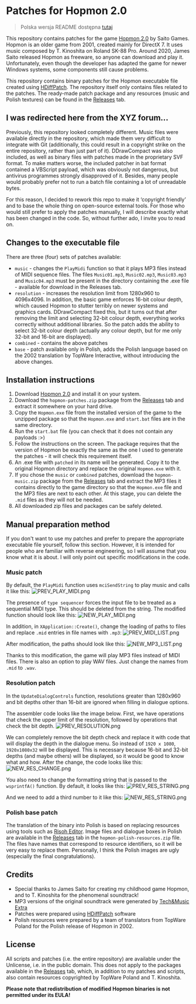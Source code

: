 #  Patches  for  Hopmon  2.0

> Polska wersja README dostępna [tutaj](https://github.com/Pieshka/hopmon-patched/README.PL.md)

This repository contains patches for the game [Hopmon 2.0](http://saitogames.com/hopmon/index.htm) by Saito Games. Hopmon is an older game from 2001, created mainly for DirectX 7. It uses music composed by T. Kinoshita on Roland SK-88 Pro. Around 2020, James Saito released Hopmon as freeware, so anyone can download and play it. Unfortunately, even though the developer has adapted the game for newer Windows systems, some components still cause problems.

This repository contains binary patches for the Hopmon executable file created using [HDiffPatch](https://github.com/sisong/HDiffPatch). The repository itself only contains files related to the patches. The ready-made patch package and any resources (music and Polish textures) can be found in the [Releases](https://github.com/Pieshka/hopmon-patched/releases) tab.

##  I  was  redirected  here  from  the  XYZ  forum...
Previously,  this  repository  looked  completely  different.  Music  files  were  available  directly  in  the  repository,  which  made  them  very  difficult  to  integrate  with  Git  (additionally,  this  could  result  in  a  copyright  strike  on  the  entire  repository,  rather  than  just  part  of  it). DDrawCompact was also included, as well as binary files with patches made in the proprietary SVF format. To make matters worse, the included patcher in bat format contained a VBScript payload, which was obviously not dangerous, but antivirus programmes strongly disapproved of it. Besides, many people would probably prefer not to run a batch file containing a lot of unreadable bytes.

For this reason, I decided to rework this repo to make it ‘copyright friendly’ and to base the whole thing on open-source external tools. For those who would still prefer to apply the patches manually, I will describe exactly what has been changed in the code. So, without further ado, I invite you to read on.

## Changes to the executable file
There are three (four) sets of patches available:
* `music` - changes the `PlayMidi` function so that it plays MP3 files instead of MIDI sequence files. The files `Music01.mp3`, `Music02.mp3`, `Music03.mp3` and `Music04.mp3` must be present in the directory containing the .exe file - available for download in the Releases tab.
* `resolution` - increases the resolution limit from 1280x960 to 4096x4096. In  addition,  the  basic  game  enforces  16-bit  colour  depth,  which  caused  Hopmon  to  stutter  terribly  on  newer  systems  and  graphics  cards.  DDrawCompact  fixed  this,  but  it  turns  out  that  after  removing  the  limit  and  selecting  32-bit  colour  depth,  everything  works  correctly  without  additional  libraries. So the patch adds the ability to select 32-bit colour depth (actually any colour depth, but for me only 32-bit and 16-bit are displayed).
* `combined` - contains the above patches
* `base` - patch available only in Polish, adds the Polish language based on the 2002 translation by TopWare Interactive, without introducing the above changes.

##  Installation  instructions
1.  Download  [Hopmon  2.0](http://saitogames.com/hopmon/index.htm)  and  install  it  on  your  system.
2. Download the `hopmon-patches.zip` package from the [Releases](https://github.com/Pieshka/hopmon-patched/releases) tab and extract it somewhere on your hard drive.
3. Copy the `Hopmon.exe` file from the installed version of the game to the unzipped package so that the `Hopmon.exe` and `start.bat` files are in the same directory.
4. Run the `start.bat` file (you can check that it does not contain any payloads :>)
5. Follow the instructions on the screen. The package requires that the version of Hopmon be exactly the same as the one I used to generate the patches - it will check this requirement itself.
6. An .exe file with `patched` in its name will be generated. Copy it to the original Hopmon directory and replace the original `Hopmon.exe` with it.
7. If you chose the `music` or `combined` patches, download the `hopmon-music.zip` package from the [Releases](https://github.com/Pieshka/hopmon-patched/releases) tab and extract the MP3 files it contains directly to the game directory so that the `Hopmon.exe` file and the MP3 files are next to each other. At this stage, you can delete the `.mid` files as they will not be needed.
8. All downloaded zip files and packages can be safely deleted.

##  Manual  preparation  method
If  you  don't  want  to  use  my  patches  and  prefer  to  prepare  the  appropriate  executable  file  yourself,  follow  this  section.  However,  it  is  intended  for  people  who  are  familiar  with  reverse  engineering,  so  I  will  assume  that  you  know  what  it  is  about.  I  will  only  point  out  specific  modifications  in  the  code.

### Music patch
By default, the `PlayMidi` function uses `mciSendString` to play music and calls it like this:
![PREV_PLAY_MIDI.png](.github/PREV_PLAY_MIDI.png)

The presence of `type sequencer` forces the input file to be treated as a sequential MIDI type. This should be deleted from the string. The modified function should look like this:
![NEW_PLAY_MIDI.png](.github/NEW_PLAY_MIDI.png)

In addition, in `XApplication::Create()`, change the loading of paths to files and replace `.mid` entries in file names with `.mp3`:
![PREV_MIDI_LIST.png](.github/PREV_MIDI_LIST.png)

After modification, the paths should look like this:
![NEW_MP3_LIST.png](.github/NEW_MP3_LIST.png)

Thanks to this modification, the game will play MP3 files instead of MIDI files. There is also an option to play WAV files. Just change the names from `.mid` to `.wav`.

### Resolution patch
In the `UpdateDialogControls` function, resolutions greater than 1280x960 and bit depths other than 16-bit are ignored when filling in dialogue options.

The assembler code looks like the image below. First, we have operations that check the upper limit of the resolution, followed by operations that check the bit depth.
![PREV_RESOLUTION.png](.github/PREV_RESOLUTION.png)

We can completely remove the bit depth check and replace it with code that will display the depth in the dialogue menu. So instead of `1920 x 1080`, `1920x1080x32` will be displayed. This is necessary because 16-bit and 32-bit depths (and maybe others) will be displayed, so it would be good to know what and how. After the change, the code looks like this:
![NEW_RES_CHANGE.png](.github/NEW_RES_CHANGE.png)

You also need to change the formatting string that is passed to the `wsprintfA()` function. By default, it looks like this:
![PREV_RES_STRING.png](.github/PREV_RES_STRING.png)

And we need to add a third number to it like this:
![NEW_RES_STRING.png](.github/NEW_RES_STRING.png)

###  Polish base patch
The  translation  of  the  binary  into  Polish  is  based  on  replacing  resources  using  tools  such  as  [Risoh  Editor](https://github.com/katahiromz/RisohEditor).  Image  files  and  dialogue  boxes  in  Polish  are  available  in  the [Releases](https://github.com/Pieshka/hopmon-patched/releases) tab in the `hopmon-polish-resources.zip` file. The files have names that correspond to resource identifiers, so it will be very easy to replace them. Personally, I think the Polish images are ugly (especially the final congratulations).

## Credits
* Special thanks to James Saito for creating my childhood game Hopmon, and to T. Kinoshita for the phenomenal soundtrack!
*  MP3  versions  of  the  original  soundtrack  were  generated  by  [Tech&Music  Extra](https://www.youtube.com/watch?v=G_BOY0J7tlI)
*  Patches  were  prepared  using  [HDiffPatch](https://github.com/sisong/HDiffPatch)  software
* Polish resources were prepared by a team of translators from TopWare Poland for the Polish release of Hopmon in 2002.

## License
All scripts and patches (i.e. the entire repository) are available under the Unlicense, i.e. in the public domain.
This does not apply to the packages available in the [Releases](https://github.com/Pieshka/hopmon-patched/releases) tab, which, in addition to my patches and scripts, also contain resources copyrighted by TopWare Poland and T. Kinoshita.

**Please note that redistribution of modified Hopmon binaries is not permitted under its EULA!**
